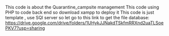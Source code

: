 This code is about the Quarantine_campsite management
This code using PHP to code back end so download xampp to deploy it
This code is just template , use SQl server so let go to this link to get the file database: https://drive.google.com/drive/folders/1UHykJJNakdTSkfmRRXnd2uaTLSoePKV7?usp=sharing
